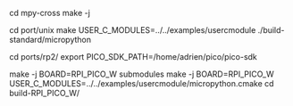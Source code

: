 
cd mpy-cross
make -j

cd port/unix 
make USER_C_MODULES=../../examples/usercmodule
./build-standard/micropython 

cd ports/rp2/
export PICO_SDK_PATH=/home/adrien/pico/pico-sdk

make -j BOARD=RPI_PICO_W submodules
make -j BOARD=RPI_PICO_W USER_C_MODULES=../../examples/usercmodule/micropython.cmake
cd build-RPI_PICO_W/

